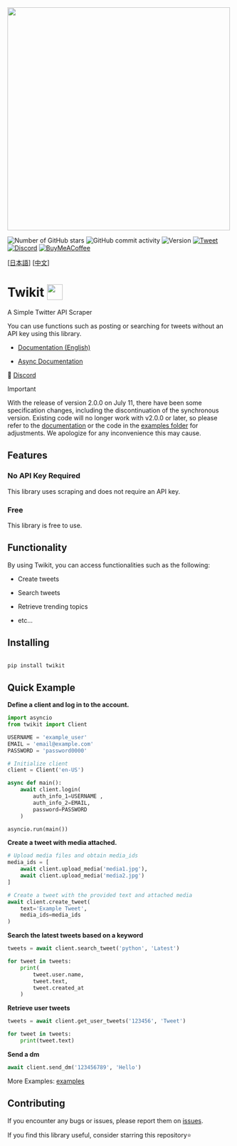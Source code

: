 <img src="https://i.imgur.com/iJe6rsZ.png"  width="500">



![Number of GitHub stars](https://img.shields.io/github/stars/d60/twikit)
![GitHub commit activity](https://img.shields.io/github/commit-activity/m/d60/twikit)
![Version](https://img.shields.io/pypi/v/twikit?label=PyPI)
[![Tweet](https://img.shields.io/twitter/url/http/shields.io.svg?style=social)](https://twitter.com/intent/tweet?text=Create%20your%20own%20Twitter%20bot%20for%20free%20with%20%22Twikit%22!%20%23python%20%23twitter%20%23twikit%20%23programming%20%23github%20%23bot&url=https%3A%2F%2Fgithub.com%2Fd60%2Ftwikit)
[![Discord](https://img.shields.io/badge/Discord-%235865F2.svg?style=for-the-badge&logo=discord&logoColor=white)](https://discord.gg/nCrByrr8cX)
[![BuyMeACoffee](https://img.shields.io/badge/-buy_me_a%C2%A0coffee-gray?logo=buy-me-a-coffee)](https://www.buymeacoffee.com/d60py)

[[日本語](https://github.com/d60/twikit/blob/main/README-ja.md)]
[[中文](https://github.com/d60/twikit/blob/main/README-zh.md)]


# Twikit <img height="35"  src="https://i.imgur.com/9HSdIl4.png"  valign="bottom">

A Simple Twitter API Scraper

You can use functions such as posting or searching for tweets without an API key using this library.

- [Documentation (English)](https://twikit.readthedocs.io/en/latest/twikit.html)

- [Async Documentation](https://twikit.readthedocs.io/en/latest/twikit.twikit_async.html)


🔵 [Discord](https://discord.gg/nCrByrr8cX)

> [!IMPORTANT]
> With the release of version 2.0.0 on July 11, there have been some specification changes, including the discontinuation of the synchronous version. Existing code will no longer work with v2.0.0 or later, so please refer to the [documentation](https://twikit.readthedocs.io/en/latest/twikit.html) or the code in the [examples folder](https://github.com/d60/twikit/tree/main/examples) for adjustments.
> We apologize for any inconvenience this may cause.




## Features

### No API Key Required

This library uses scraping and does not require an API key.

### Free

This library is free to use.


## Functionality

By using Twikit, you can access functionalities such as the following:

-  Create tweets

-  Search tweets

-  Retrieve trending topics

- etc...



## Installing

```bash

pip install twikit

```



## Quick Example

**Define a client and log in to the account.**

```python
import asyncio
from twikit import Client

USERNAME = 'example_user'
EMAIL = 'email@example.com'
PASSWORD = 'password0000'

# Initialize client
client = Client('en-US')

async def main():
    await client.login(
        auth_info_1=USERNAME ,
        auth_info_2=EMAIL,
        password=PASSWORD
    )

asyncio.run(main())
```

**Create a tweet with media attached.**

```python
# Upload media files and obtain media_ids
media_ids = [
    await client.upload_media('media1.jpg'),
    await client.upload_media('media2.jpg')
]

# Create a tweet with the provided text and attached media
await client.create_tweet(
    text='Example Tweet',
    media_ids=media_ids
)

```

**Search the latest tweets based on a keyword**
```python
tweets = await client.search_tweet('python', 'Latest')

for tweet in tweets:
    print(
        tweet.user.name,
        tweet.text,
        tweet.created_at
    )
```

**Retrieve user tweets**
```python
tweets = await client.get_user_tweets('123456', 'Tweet')

for tweet in tweets:
    print(tweet.text)
```

**Send a dm**
```python
await client.send_dm('123456789', 'Hello')
```

More Examples: [examples](https://github.com/d60/twikit/tree/main/examples) <br>

## Contributing

If you encounter any bugs or issues, please report them on [issues](https://github.com/d60/twikit/issues).


If you find this library useful, consider starring this repository⭐️
